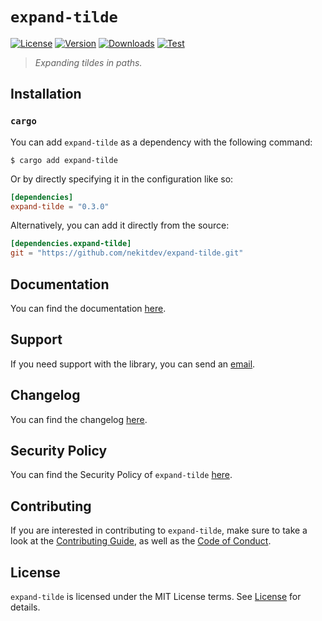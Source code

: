 # `expand-tilde`

[![License][License Badge]][License]
[![Version][Version Badge]][Crate]
[![Downloads][Downloads Badge]][Crate]
[![Test][Test Badge]][Actions]

> *Expanding tildes in paths.*

## Installation

### `cargo`

You can add `expand-tilde` as a dependency with the following command:

```console
$ cargo add expand-tilde
```

Or by directly specifying it in the configuration like so:

```toml
[dependencies]
expand-tilde = "0.3.0"
```

Alternatively, you can add it directly from the source:

```toml
[dependencies.expand-tilde]
git = "https://github.com/nekitdev/expand-tilde.git"
```

## Documentation

You can find the documentation [here][Documentation].

## Support

If you need support with the library, you can send an [email][Email].

## Changelog

You can find the changelog [here][Changelog].

## Security Policy

You can find the Security Policy of `expand-tilde` [here][Security].

## Contributing

If you are interested in contributing to `expand-tilde`, make sure to take a look at the
[Contributing Guide][Contributing Guide], as well as the [Code of Conduct][Code of Conduct].

## License

`expand-tilde` is licensed under the MIT License terms. See [License][License] for details.

[Email]: mailto:support@nekit.dev

[Discord]: https://nekit.dev/chat

[Actions]: https://github.com/nekitdev/expand-tilde/actions

[Changelog]: https://github.com/nekitdev/expand-tilde/blob/main/CHANGELOG.md
[Code of Conduct]: https://github.com/nekitdev/expand-tilde/blob/main/CODE_OF_CONDUCT.md
[Contributing Guide]: https://github.com/nekitdev/expand-tilde/blob/main/CONTRIBUTING.md
[Security]: https://github.com/nekitdev/expand-tilde/blob/main/SECURITY.md

[License]: https://github.com/nekitdev/expand-tilde/blob/main/LICENSE

[Crate]: https://crates.io/crates/expand-tilde
[Documentation]: https://docs.rs/expand-tilde

[License Badge]: https://img.shields.io/crates/l/expand-tilde
[Version Badge]: https://img.shields.io/crates/v/expand-tilde
[Downloads Badge]: https://img.shields.io/crates/dr/expand-tilde
[Test Badge]: https://github.com/nekitdev/expand-tilde/workflows/test/badge.svg

